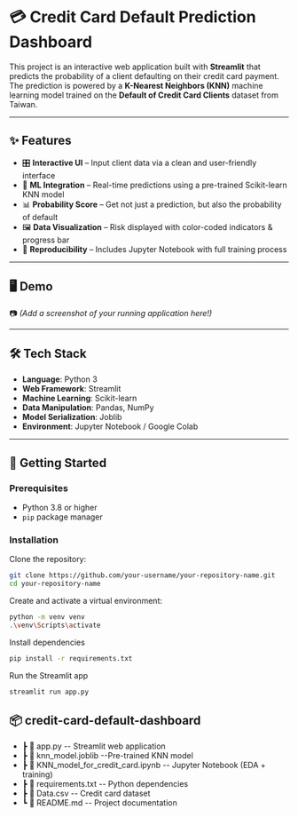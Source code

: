 # 💳 Credit Card Default Prediction Dashboard  

This project is an interactive web application built with **Streamlit** that predicts the probability of a client defaulting on their credit card payment. The prediction is powered by a **K-Nearest Neighbors (KNN)** machine learning model trained on the **Default of Credit Card Clients** dataset from Taiwan.  

---

## ✨ Features  

- 🎛️ **Interactive UI** – Input client data via a clean and user-friendly interface  
- 🤖 **ML Integration** – Real-time predictions using a pre-trained Scikit-learn KNN model  
- 📊 **Probability Score** – Get not just a prediction, but also the probability of default  
- 🖼️ **Data Visualization** – Risk displayed with color-coded indicators & progress bar  
- 🔁 **Reproducibility** – Includes Jupyter Notebook with full training process  

---

## 🖥️ Demo  

📷 *(Add a screenshot of your running application here!)*  

---

## 🛠️ Tech Stack  

- **Language**: Python 3  
- **Web Framework**: Streamlit  
- **Machine Learning**: Scikit-learn  
- **Data Manipulation**: Pandas, NumPy  
- **Model Serialization**: Joblib  
- **Environment**: Jupyter Notebook / Google Colab  

---

## 🚀 Getting Started  

### Prerequisites  
- Python 3.8 or higher  
- `pip` package manager  

### Installation  

Clone the repository:  
```bash
git clone https://github.com/your-username/your-repository-name.git
cd your-repository-name
```
Create and activate a virtual environment:
```bash
python -m venv venv
.\venv\Scripts\activate
```
Install dependencies
``` bash
pip install -r requirements.txt
```
Run the Streamlit app
```bash
streamlit run app.py
```
## 📦 credit-card-default-dashboard
 - ┣ 📜 app.py                       -- Streamlit web application
 - ┣ 📜 knn_model.joblib             --Pre-trained KNN model
 - ┣ 📜 KNN_model_for_credit_card.ipynb  -- Jupyter Notebook (EDA + training)
 - ┣ 📜 requirements.txt             -- Python dependencies
 - ┣ 📜 Data.csv                     -- Credit card dataset
 - ┗ 📜 README.md                    -- Project documentation




